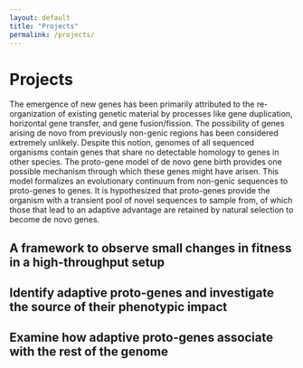 ```yaml
---
layout: default
title: "Projects"
permalink: /projects/
---
```

# Projects

The emergence of new genes has been primarily attributed to the re-organization of existing genetic material by processes like gene duplication, horizontal gene transfer, and gene fusion/fission. The possibility of genes arising de novo from previously non-genic regions has been considered extremely unlikely. Despite this notion, genomes of all sequenced organisms contain genes that share no detectable homology to genes in other species. The proto-gene model of de novo gene birth provides one possible mechanism through which these genes might have arisen. This model formalizes an evolutionary continuum from non-genic sequences to proto-genes to genes. It is hypothesized that proto-genes provide the organism with a transient pool of novel sequences to sample from, of which those that lead to an adaptive advantage are retained by natural selection to become de novo genes.

## A framework to observe small changes in fitness in a high-throughput setup

## Identify adaptive proto-genes and investigate the source of their phenotypic impact

## Examine how adaptive proto-genes associate with the rest of the genome
